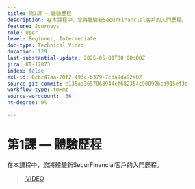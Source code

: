 ```yaml
---
title: 第1課 — 體驗歷程
description: 在本課程中，您將體驗新SecurFinancial客戶的入門歷程。
feature: Journeys
role: User
level: Beginner, Intermediate
doc-type: Technical Video
duration: 129
last-substantial-update: 2025-05-01T00:00:00Z
jira: KT-17873
index: false
exl-id: 6cbc47aa-20f2-493c-b379-7cda9da92a02
source-git-commit: e135aa3657068944cf682354c90092bcd915ef3d
workflow-type: tm+mt
source-wordcount: '36'
ht-degree: 0%

---
```


# 第1課 — 體驗歷程

在本課程中，您將體驗新SecurFinancial客戶的入門歷程。

>[!VIDEO](https://video.tv.adobe.com/v/3457827/?learn=on&enablevpops)
